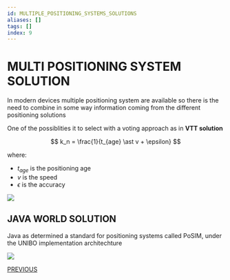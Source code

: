 ```yaml
---
id: MULTIPLE_POSITIONING_SYSTEMS_SOLUTIONS
aliases: []
tags: []
index: 9
---
```


# MULTI POSITIONING SYSTEM SOLUTION

In modern devices multiple positioning system are available so there is the need to combine in some way information coming from the different positioning solutions

One of the possiblities it to select with a voting approach as in **VTT solution**

$$
k_n = \frac{1}{t_{age} \ast v + \epsilon}
$$

where:
- $t_{age}$ is the positioning age
- $v$ is the speed
- $\epsilon$ is the accuracy

![](Pasted%20image%2020240609161400.png)

## JAVA WORLD SOLUTION

Java as determined a standard for positioning systems called PoSIM, under the UNIBO implementation architechture

![](Pasted%20image%2020240609161539.png)

[PREVIOUS](EKAHAU.md)
